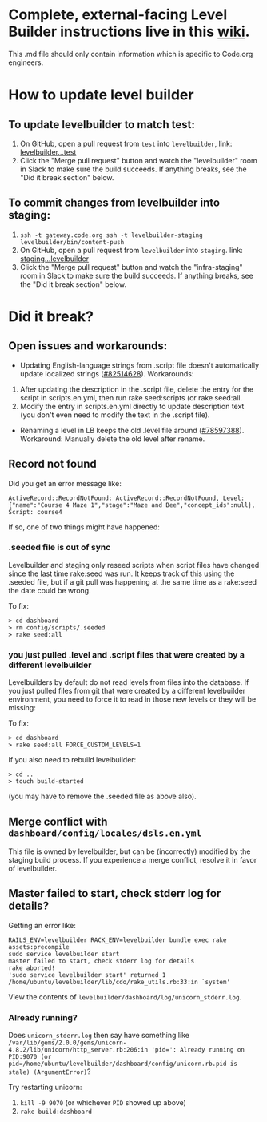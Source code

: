 # Complete, external-facing Level Builder instructions live in this [wiki](https://github.com/code-dot-org/code-dot-org/wiki/For-Levelbuilders).
This .md file should only contain information which is specific to Code.org engineers.

# How to update level builder

## To update levelbuilder to match test:

1. On GitHub, open a pull request from `test` into `levelbuilder`, link: [levelbuilder...test](https://github.com/code-dot-org/code-dot-org/compare/levelbuilder...test?expand=1)
1. Click the "Merge pull request" button and watch the "levelbuilder" room in Slack to make sure the build succeeds. If anything breaks, see the "Did it break section" below.

## To commit changes from levelbuilder into staging:

1. `ssh -t gateway.code.org ssh -t levelbuilder-staging levelbuilder/bin/content-push`
1. On GitHub, open a pull request from `levelbuilder` into `staging`. link: [staging...levelbuilder](https://github.com/code-dot-org/code-dot-org/compare/staging...levelbuilder)
2. Click the "Merge pull request" button and watch the "infra-staging" room in Slack to make sure the build succeeds. If anything breaks, see the "Did it break section" below. 

# Did it break?

## Open issues and workarounds:

- Updating English-language strings from .script file doesn't automatically update localized strings ([#82514628](https://www.pivotaltracker.com/story/show/82514628)). Workarounds:
 1. After updating the description in the .script file, delete the entry for the script in scripts.en.yml, then run rake seed:scripts (or rake seed:all.
 1. Modify the entry in scripts.en.yml directly to update description text (you don't even need to modify the text in the .script file).
- Renaming a level in LB keeps the old .level file around ([#78597388](https://www.pivotaltracker.com/story/show/78597388)). Workaround: Manually delete the old level after rename.

## Record not found

Did you get an error message like:

````
ActiveRecord::RecordNotFound: ActiveRecord::RecordNotFound, Level: {"name":"Course 4 Maze 1","stage":"Maze and Bee","concept_ids":null}, Script: course4
````

If so, one of two things might have happened:

### .seeded file is out of sync

Levelbuilder and staging only reseed scripts when script files have
changed since the last time rake:seed was run. It keeps track of this
using the .seeded file, but if a git pull was happening at the same
time as a rake:seed the date could be wrong.

To fix:

````
> cd dashboard
> rm config/scripts/.seeded
> rake seed:all
````

### you just pulled .level and .script files that were created by a different levelbuilder

Levelbuilders by default do not read levels from files into the
database. If you just pulled files from git that were created by a
different levelbuilder environment, you need to force it to read in
those new levels or they will be missing:

To fix:

````
> cd dashboard
> rake seed:all FORCE_CUSTOM_LEVELS=1
````

If you also need to rebuild levelbuilder:
````
> cd ..
> touch build-started
````

(you may have to remove the .seeded file as above also).

## Merge conflict with `dashboard/config/locales/dsls.en.yml`

This file is owned by levelbuilder, but can be (incorrectly) modified by
the staging build process. If you experience a merge conflict, resolve it
in favor of levelbuilder.

## Master failed to start, check stderr log for details?

Getting an error like:

```
RAILS_ENV=levelbuilder RACK_ENV=levelbuilder bundle exec rake assets:precompile
sudo service levelbuilder start
master failed to start, check stderr log for details
rake aborted!
'sudo service levelbuilder start' returned 1
/home/ubuntu/levelbuilder/lib/cdo/rake_utils.rb:33:in `system'
```

View the contents of `levelbuilder/dashboard/log/unicorn_stderr.log`.

### Already running?

Does `unicorn_stderr.log` then say have something like `/var/lib/gems/2.0.0/gems/unicorn-4.8.2/lib/unicorn/http_server.rb:206:in 'pid=': Already running on PID:9070 (or pid=/home/ubuntu/levelbuilder/dashboard/config/unicorn.rb.pid is stale) (ArgumentError)`?

Try restarting unicorn:

1. `kill -9 9070` (or whichever `PID` showed up above)
1. `rake build:dashboard`
